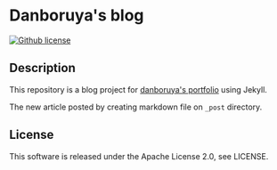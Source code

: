 # Danboruya's blog

[![Github license](https://img.shields.io/github/license/Danboruya/blog.svg?style=flat)](https://raw.githubusercontent.com/Danboruya/blog/master/LICENSE)

## Description

This repository is a blog project for [danboruya's portfolio](https://danboruya.github.io) using Jekyll.

The new article posted by creating markdown file on `_post` directory.

## License

This software is released under the Apache License 2.0, see LICENSE.